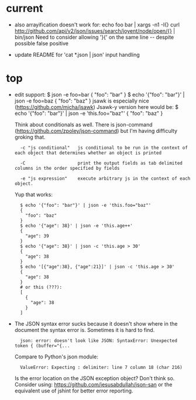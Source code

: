 # current

- also arrayification doesn't work for:
    echo foo bar | xargs -n1 -I{} curl http://github.com/api/v2/json/issues/search/joyent/node/open/{} | bin/json
  Need to consider allowing '}{' on the same line -- despite possible false positive

- update README for 'cat *.json | json' input handling

  

# top

- edit support:
    $ json -e foo=bar
    {
      "foo": "bar"
    }
    $ echo '{"foo": "bar"}' | json -e foo=baz
    {
      "foo": "baz"
    }
  jsawk is especially nice (https://github.com/micha/jsawk)
  Jsawk-y version here would be:
    $ echo '{"foo": "bar"}' | json -e 'this.foo="baz"'
    {
      "foo": "baz"
    }

  Think about conditionals as well. There is json-command
  (https://github.com/zpoley/json-command) but I'm having difficulty groking
  that.
    
        -c "js conditional"   js conditional to be run in the context of each object that determines whether an object is printed
    
        -C                    print the output fields as tab delimited columns in the order specified by fields
    
        -e "js expression"    execute arbitrary js in the context of each object.


    Yup that works:
    
        
        $ echo '{"foo": "bar"}' | json -e 'this.foo="baz"'
        {
          "foo": "baz"
        }
        $ echo '{"age": 38}' | json -e 'this.age++'
        {
          "age": 39
        }
        $ echo '{"age": 38}' | json -c 'this.age > 30'
        {
          "age": 38
        }
        $ echo '[{"age":38}, {"age":21}]' | json -c 'this.age > 30'
        {
          "age": 38
        }
        # or this (???):
        [
          {
            "age": 38
          }
        ]


- The JSON syntax error sucks because it doesn't show where in the document the syntax error is. Sometimes it is hard to find.

        json: error: doesn't look like JSON: SyntaxError: Unexpected token { (buffer="{...

  Compare to Python's json module:

        ValueError: Expecting : delimiter: line 7 column 18 (char 216)

  Is the error location on the JSON exception object? Don't think so.
  Consider using: https://github.com/jesusabdullah/json-san or the equivalent use of jshint
  for better error reporting.

